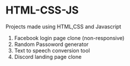 # HTML-CSS-JS
Projects made using HTML,CSS and Javascript

1. Facebook login page clone (non-responsive)
2. Random Passoword generator
3. Text to speech conversion tool
4. Discord landing page clone
